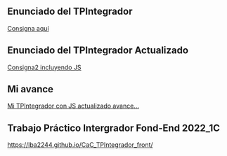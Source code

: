 ## Enunciado del TPIntegrador
[Consigna aquí](https://cac2022c1-fullstackjava-22033.github.io/cac-integrador-front-2022c1/enunciado/enunciado.html)
## Enunciado del TPIntegrador Actualizado
[Consigna2 incluyendo JS](https://cac2022c1-fullstackjava-22033.github.io/cac-integrador-front-2022c1/enunciado/enunciado2.html)
 
 ## Mi avance
 [Mi TPIntegrador con JS actualizado avance...]( https://lba2244.github.io/CaC_TPIntegrador_front/)

 ## Trabajo Práctico Intergrador Fond-End 2022_1C
  https://lba2244.github.io/CaC_TPIntegrador_front/
